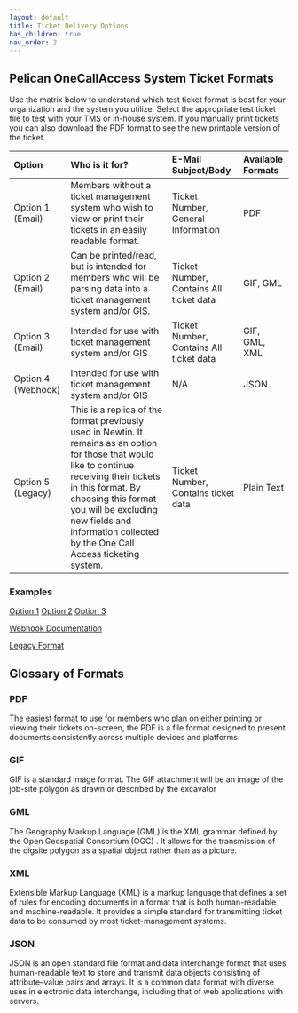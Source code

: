 ```yaml
---
layout: default
title: Ticket Delivery Options
has_children: true
nav_order: 2
---
```


## Pelican OneCallAccess System Ticket Formats
Use the matrix below to understand which test ticket format is best for your organization and the system you utilize. Select the appropriate test ticket file to test with your TMS or in-house system. If you manually print tickets you can also download the PDF format to see the new printable version of the ticket.


| Option       | Who is it for?    | E-Mail Subject/Body | Available Formats  |
|:-------------|:------------------|:-------------|:-------------|
| Option 1 (Email)     | Members without a ticket management system who wish to view or print their tickets in an easily readable format. |  Ticket Number,  General Information  |PDF |
| Option 2 (Email)     | Can be printed/read, but is intended for members who will be parsing data into a ticket management system and/or GIS.	   |  Ticket Number,  Contains All ticket data  |GIF, GML| 
| Option 3 (Email)     | Intended for use with ticket management system and/or GIS	|  Ticket Number,  Contains All ticket data  	|GIF, GML, XML| 
| Option 4 (Webhook)   | Intended for use with ticket management system and/or GIS  | N/A  | JSON | 
| Option 5 (Legacy)    | This is a replica of the format previously used in Newtin. It remains as an option for those that would like to continue receiving their tickets in this format. By choosing this format you will be excluding new fields and information collected by the One Call Access ticketing system. | Ticket Number,  Contains ticket data | Plain Text | 

### Examples
<a href="https://usanorth811.github.io/pelicancorp/ticket_delivery/option_1.html" class="btn mr-4">Option 1</a> 
<a href="https://usanorth811.github.io/pelicancorp/ticket_delivery/option_2.html" class="btn mr-4">Option 2</a> 
<a href="https://usanorth811.github.io/pelicancorp/ticket_delivery/option_3.html" class="btn mr-4">Option 3</a>

<a href='/pelicancorp/ticket_delivery/webhook.html' class='btn'>Webhook Documentation</a>

<a class="btn" href="https://usanorth811.github.io/pelicancorp/ticket_delivery/legacy_format.html" >Legacy Format</a>

## Glossary of Formats
### PDF
The easiest format to use for members who plan on either printing or viewing their tickets on-screen, the PDF is a file format designed to present documents consistently across multiple devices and platforms.

### GIF
GIF is a standard image format. The GIF attachment will be an image of the job-site polygon as drawn or described by the excavator

### GML
The Geography Markup Language (GML) is the XML grammar defined by the Open Geospatial Consortium (OGC) . It allows for the transmission of the digsite polygon as a spatial object rather than as a picture.

### XML
Extensible Markup Language (XML) is a markup language that defines a set of rules for encoding documents in a format that is both human-readable and machine-readable. It provides a simple standard for transmitting ticket data to be consumed by most ticket-management systems.

### JSON
JSON is an open standard file format and data interchange format that uses human-readable text to store and transmit data objects consisting of attribute–value pairs and arrays. It is a common data format with diverse uses in electronic data interchange, including that of web applications with servers.